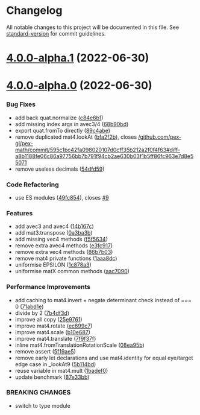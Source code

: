 # Changelog

All notable changes to this project will be documented in this file. See [standard-version](https://github.com/conventional-changelog/standard-version) for commit guidelines.

# [4.0.0-alpha.1](https://github.com/pex-gl/pex-math/compare/v4.0.0-alpha.0...v4.0.0-alpha.1) (2022-06-30)



# [4.0.0-alpha.0](https://github.com/pex-gl/pex-math/compare/v2.1.1...v4.0.0-alpha.0) (2022-06-30)


### Bug Fixes

* add back quat.normalize ([c84e6b1](https://github.com/pex-gl/pex-math/commit/c84e6b1a045bc30b3eae159bfb6ed737833483df))
* add missing index args in avec3/4 ([68b90bd](https://github.com/pex-gl/pex-math/commit/68b90bd0e80aeae7b695877884dca57ea3bbb91d))
* export quat.fromTo directly ([89c4abe](https://github.com/pex-gl/pex-math/commit/89c4abe363baaafc6ef11c56e6d14d6c72184f7f))
* remove duplicated mat4.lookAt ([bfa2f2b](https://github.com/pex-gl/pex-math/commit/bfa2f2beb18afd74be01c994fe2f2c7fdf7f803c)), closes [/github.com/pex-gl/pex-math/commit/595c1bc42fa098020107d0cff35b212a2f0f4f63#diff-a8b1188fe06c86a97756bb7b791f94cb2ae630b03f1b5ff86fc963e7d8e55071](https://github.com//github.com/pex-gl/pex-math/commit/595c1bc42fa098020107d0cff35b212a2f0f4f63/issues/diff-a8b1188fe06c86a97756bb7b791f94cb2ae630b03f1b5ff86fc963e7d8e55071)
* remove useless decimals ([54dfd59](https://github.com/pex-gl/pex-math/commit/54dfd59a8344b806b5c1b67810ad63a69f7c9ed7))


### Code Refactoring

* use ES modules ([49fc854](https://github.com/pex-gl/pex-math/commit/49fc854812605209b2d9773596ccb486495fb8ca)), closes [#9](https://github.com/pex-gl/pex-math/issues/9)


### Features

* add avec3 and avec4 ([14b167c](https://github.com/pex-gl/pex-math/commit/14b167c893078162c6c8da92477983be6a824495))
* add mat3.transpose ([0a3ba3b](https://github.com/pex-gl/pex-math/commit/0a3ba3b41f6145a12a73dd06099904524dcd3e6b))
* add missing vec4 methods ([f5f5634](https://github.com/pex-gl/pex-math/commit/f5f5634f4e7e133b14c062ef462219581e1e5037))
* remove extra avec4 methods ([e3fc917](https://github.com/pex-gl/pex-math/commit/e3fc917f1b850f222f6e39c2499ac5d105142572))
* remove extra vec4 methods ([86b7b03](https://github.com/pex-gl/pex-math/commit/86b7b036aa515d8239ea6cd3a17f9c7d30f29c3c))
* remove mat4 private functions ([1aaa8dc](https://github.com/pex-gl/pex-math/commit/1aaa8dc9cdd516907031dc70eba7b6213ac39f49))
* uniformise EPSILON ([1c878a3](https://github.com/pex-gl/pex-math/commit/1c878a329fafee9f7b989e44c20e64f0028f3761))
* uniformise matX common methods ([aac7090](https://github.com/pex-gl/pex-math/commit/aac70905c9a754ca860627ea0b41e6fdbf4ffbda))


### Performance Improvements

* add caching to mat4.invert + negate determinant check instead of === 0 ([71abd1e](https://github.com/pex-gl/pex-math/commit/71abd1e712db13cb677283b31b6af2573c1d89b4))
* divide by 2 ([7b4df3d](https://github.com/pex-gl/pex-math/commit/7b4df3d94e847ab53a92867929baf8a487109c7b))
* improve all copy ([25e9761](https://github.com/pex-gl/pex-math/commit/25e9761b4d30b7fad0c17791b51fd2a0f63a8166))
* improve mat4.rotate ([ec699c7](https://github.com/pex-gl/pex-math/commit/ec699c79b69186698bddf29d489ff86acbde6473))
* improve mat4.scale ([b10e687](https://github.com/pex-gl/pex-math/commit/b10e687b52c1ef6f2ae82455c357072f642e52a4))
* improve mat4.translate ([7f9f37f](https://github.com/pex-gl/pex-math/commit/7f9f37f075b76c77bdf4e4d83bd8094d4333bfe7))
* inline mat4.fromTranslationRotationScale ([08ea95b](https://github.com/pex-gl/pex-math/commit/08ea95b9db4d791eb8a6277b5b5fcbfce9fd9c22))
* remove assert ([5f19ae5](https://github.com/pex-gl/pex-math/commit/5f19ae5bd26680ce6d16efc06c040f808a076f28))
* remove early let declarations and use mat4.identity for equal eye/target edge case in _lookAt9 ([5b114bd](https://github.com/pex-gl/pex-math/commit/5b114bd8a347cb030eae2cfeee675840404e287a))
* reuse variable in mat4.mult ([1badef0](https://github.com/pex-gl/pex-math/commit/1badef079016c64dd1a34827536ccbfb496ddfd3))
* update benchmark ([87e33bb](https://github.com/pex-gl/pex-math/commit/87e33bb03cdf0991f5f4e7f5c422a7634fec3c21))


### BREAKING CHANGES

* switch to type module
